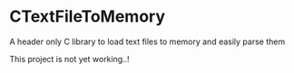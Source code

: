 # CTextFileToMemory
A header only C library to load text files to memory and easily parse them 

This project is not yet working..!
